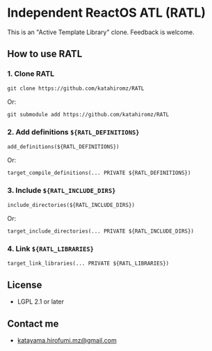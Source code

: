 # Independent ReactOS ATL (RATL)

This is an "Active Template Library" clone. Feedback is welcome.

## How to use RATL

### 1. Clone RATL

```txt
git clone https://github.com/katahiromz/RATL
```

Or:

```txt
git submodule add https://github.com/katahiromz/RATL
```

### 2. Add definitions `${RATL_DEFINITIONS}`

```txt
add_definitions(${RATL_DEFINITIONS})
```

Or:

```txt
target_compile_definitions(... PRIVATE ${RATL_DEFINITIONS})
```

### 3. Include `${RATL_INCLUDE_DIRS}`

```txt
include_directories(${RATL_INCLUDE_DIRS})
```

Or:

```txt
target_include_directories(... PRIVATE ${RATL_INCLUDE_DIRS})
```

### 4. Link `${RATL_LIBRARIES}`

```txt
target_link_libraries(... PRIVATE ${RATL_LIBRARIES})
```

## License

- LGPL 2.1 or later

## Contact me

- katayama.hirofumi.mz@gmail.com

